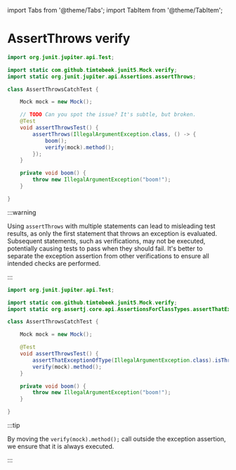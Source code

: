 import Tabs from '@theme/Tabs';
import TabItem from '@theme/TabItem';

# AssertThrows verify


<Tabs groupId="state">
<TabItem value="before" label="Before">

```java title="AssertThrowsCatchTest.java"
import org.junit.jupiter.api.Test;

import static com.github.timtebeek.junit5.Mock.verify;
import static org.junit.jupiter.api.Assertions.assertThrows;

class AssertThrowsCatchTest {

    Mock mock = new Mock();

    // TODO Can you spot the issue? It's subtle, but broken.
    @Test
    void assertThrowsTest() {
        assertThrows(IllegalArgumentException.class, () -> {
            boom();
            verify(mock).method();
        });
    }

    private void boom() {
        throw new IllegalArgumentException("boom!");
    }

}

```

:::warning

Using `assertThrows` with multiple statements can lead to misleading test results, as only the first statement that throws an exception is evaluated.
Subsequent statements, such as verifications, may not be executed, potentially causing tests to pass when they should fail.
It's better to separate the exception assertion from other verifications to ensure all intended checks are performed.

:::

</TabItem>
<TabItem value="after" label="After">

```java title="AssertThrowsCatchTest.java"
import org.junit.jupiter.api.Test;

import static com.github.timtebeek.junit5.Mock.verify;
import static org.assertj.core.api.AssertionsForClassTypes.assertThatExceptionOfType;

class AssertThrowsCatchTest {

    Mock mock = new Mock();

    @Test
    void assertThrowsTest() {
        assertThatExceptionOfType(IllegalArgumentException.class).isThrownBy(() -> boom());
        verify(mock).method();
    }

    private void boom() {
        throw new IllegalArgumentException("boom!");
    }

}
```

:::tip

By moving the `verify(mock).method();` call outside the exception assertion, we ensure that it is always executed.

:::

</TabItem>
</Tabs>
